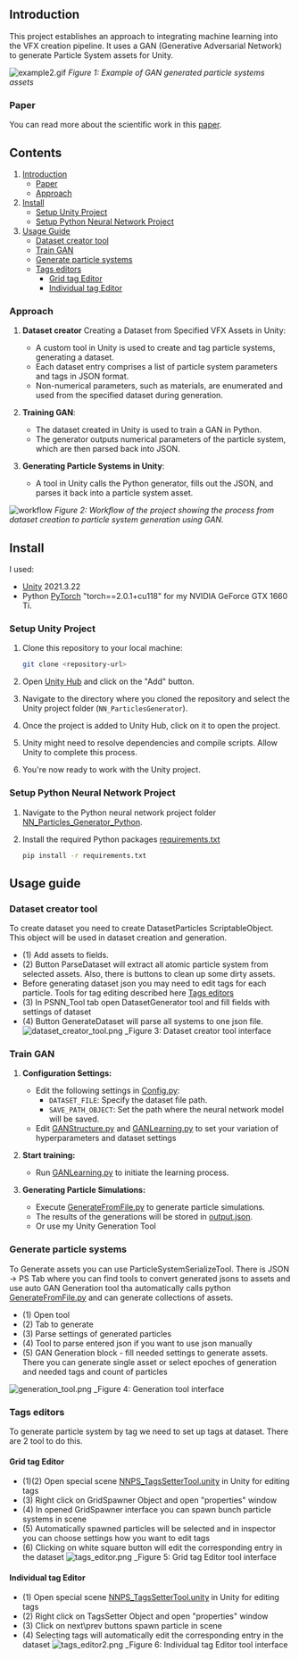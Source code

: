 ## Introduction

This project establishes an approach to integrating machine learning into the VFX creation pipeline.
It uses a GAN (Generative Adversarial Network) to generate Particle System assets for Unity.

![example2.gif](readme_files/example2.gif)
_Figure 1: Example of GAN generated particle systems assets_
### Paper
You can read more about the scientific work in this [paper](readme_files/Manatov_GANParticlesGenerator_paper.pdf).
## Contents
1. [Introduction](#introduction)
   - [Paper](#paper)
   - [Approach](#approach)
2. [Install](#install)
   - [Setup Unity Project](#setup-unity-project)
   - [Setup Python Neural Network Project](#setup-python-neural-network-project)
3. [Usage Guide](#usage-guide)
   - [Dataset creator tool](#dataset-creator-tool)
   - [Train GAN](#train-gan)
   - [Generate particle systems](#generate-particle-systems)
   - [Tags editors](#tags-editors)
      - [Grid tag Editor](#grid-tag-editor)
      - [Individual tag Editor](#individual-tag-editor)



### Approach

1. **Dataset creator** Creating a Dataset from Specified VFX Assets in Unity: 
   - A custom tool in Unity is used to create and tag particle systems, generating a dataset.
   - Each dataset entry comprises a list of particle system parameters and tags in JSON format.
   - Non-numerical parameters, such as materials, are enumerated and used from the specified dataset during generation.

2. **Training GAN**: 
   - The dataset created in Unity is used to train a GAN in Python.
   - The generator outputs numerical parameters of the particle system, which are then parsed back into JSON.

3. **Generating Particle Systems in Unity**: 
   - A tool in Unity calls the Python generator, fills out the JSON, and parses it back into a particle system asset.

![workflow](readme_files/workflow.png )
_Figure 2: Workflow of the project showing the process from dataset creation to particle system generation using GAN._

## Install
I used:
- [Unity](https://unity.com/)  2021.3.22
- Python [PyTorch](https://pytorch.org/) "torch==2.0.1+cu118" for my NVIDIA GeForce GTX 1660 Ti.

### Setup Unity Project

1. Clone this repository to your local machine:

    ```bash
    git clone <repository-url>
    ```

2. Open [Unity Hub](https://unity.com/unity-hub) and click on the "Add" button.

3. Navigate to the directory where you cloned the repository and select the Unity project folder (`NN_ParticlesGenerator`).

4. Once the project is added to Unity Hub, click on it to open the project.

5. Unity might need to resolve dependencies and compile scripts. Allow Unity to complete this process.

6. You're now ready to work with the Unity project.

### Setup Python Neural Network Project

1. Navigate to the Python neural network project folder [NN_Particles_Generator_Python](NN_Particles_Generator_Python).
2. Install the required Python packages [requirements.txt](NN_Particles_Generator_Python/requirements.txt)

    ```bash
    pip install -r requirements.txt
    ```


## Usage guide
### Dataset creator tool
To create dataset you need to create DatasetParticles ScriptableObject. This object will be used in dataset creation and generation.
- (1) Add assets to fields.
- (2) Button ParseDataset will extract all atomic particle system from selected assets. Also, there is buttons to clean up some dirty assets.
- Before generating dataset json you may need to edit tags for each particle. Tools for tag editing described here [Tags editors](#Tags-editors)
- (3) In PSNN_Tool tab open DatasetGenerator tool and fill fields with settings of dataset
- (4) Button GenerateDataset will parse all systems to one json file.
![dataset_creator_tool.png](readme_files/dataset_creator_tool.png)
_Figure 3: Dataset creator tool interface

### Train GAN
1. **Configuration Settings:**
   - Edit the following settings in [Config.py](NN_Particles_Generator_Python/NN_Scripts/Config.py):
     - `DATASET_FILE`: Specify the dataset file path.
     - `SAVE_PATH_OBJECT`: Set the path where the neural network model will be saved.
   - Edit [GANStructure.py](NN_Particles_Generator_Python/NN_Scripts/GANStructure.py) and [GANLearning.py](NN_Particles_Generator_Python/NN_Scripts/GANLearning.py) to set your variation of hyperparameters and dataset settings
2. **Start training:**
   - Run [GANLearning.py](NN_Particles_Generator_Python/NN_Scripts/GANLearning.py) to initiate the learning process.

3. **Generating Particle Simulations:**
   - Execute [GenerateFromFile.py](NN_Particles_Generator_Python/NN_Scripts/GenerateFromFile.py) to generate particle simulations.
   - The results of the generations will be stored in [output.json](NN_Particles_Generator_Python/NN_Scripts/output.json).
   - Or use my Unity Generation Tool 


### Generate particle systems
To Generate assets you can use ParticleSystemSerializeTool. There is JSON -> PS Tab
where you can find tools to convert generated jsons to assets and use auto GAN Generation tool
tha automatically calls python [GenerateFromFile.py](NN_Particles_Generator_Python/NN_Scripts/GenerateFromFile.py) and can generate collections of assets.
- (1) Open tool
- (2) Tab to generate
- (3) Parse settings of generated particles
- (4) Tool to parse entered json if you want to use json manually
- (5) GAN Generation block - fill needed settings to generate assets. There you can generate single asset or select epoches of generation and needed tags and count of particles

![generation_tool.png](readme_files/generation_tool.png)
_Figure 4: Generation tool interface


### Tags editors
To generate particle system by tag we need to set up tags at dataset. There are 2 tool to do this.
#### Grid tag Editor
- (1)(2) Open special scene [NNPS_TagsSetterTool.unity](Assets/NNParticleSystemGenerator/NNPS_TagsSetterTool.unity) in Unity for editing tags
- (3) Right click on GridSpawner Object and open "properties" window
- (4) In opened GridSpawner interface you can spawn bunch particle systems in scene
- (5) Automatically spawned particles will be selected and in inspector you can choose settings how you want to edit tags
- (6) Clicking on white square button will edit the corresponding entry in the dataset
![tags_editor.png](readme_files/tags_editor.png)
_Figure 5: Grid tag Editor tool interface

#### Individual tag Editor
- (1) Open special scene [NNPS_TagsSetterTool.unity](Assets/NNParticleSystemGenerator/NNPS_TagsSetterTool.unity) in Unity for editing tags
- (2) Right click on TagsSetter Object and open "properties" window
- (3) Click on next\prev buttons spawn particle in scene
- (4) Selecting tags will automatically edit the corresponding entry in the dataset
![tags_editor2.png](readme_files/tags_editor2.png)
_Figure 6: Individual tag Editor tool interface
